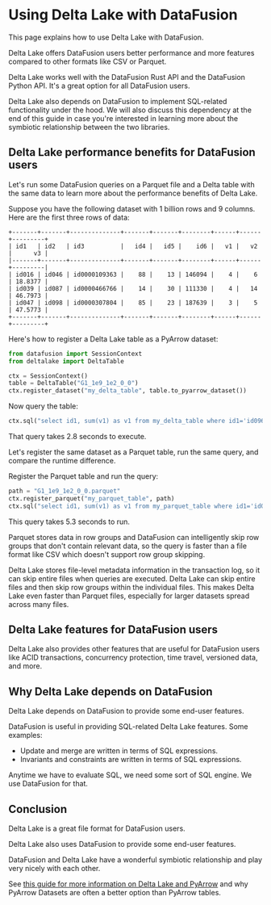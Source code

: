 # Using Delta Lake with DataFusion

This page explains how to use Delta Lake with DataFusion.

Delta Lake offers DataFusion users better performance and more features compared to other formats like CSV or Parquet.

Delta Lake works well with the DataFusion Rust API and the DataFusion Python API.  It's a great option for all DataFusion users.

Delta Lake also depends on DataFusion to implement SQL-related functionality under the hood.  We will also discuss this dependency at the end of this guide in case you're interested in learning more about the symbiotic relationship between the two libraries.

## Delta Lake performance benefits for DataFusion users

Let's run some DataFusion queries on a Parquet file and a Delta table with the same data to learn more about the performance benefits of Delta Lake.

Suppose you have the following dataset with 1 billion rows and 9 columns.  Here are the first three rows of data:

```
+-------+-------+--------------+-------+-------+--------+------+------+---------+
| id1   | id2   | id3          |   id4 |   id5 |    id6 |   v1 |   v2 |      v3 |
|-------+-------+--------------+-------+-------+--------+------+------+---------|
| id016 | id046 | id0000109363 |    88 |    13 | 146094 |    4 |    6 | 18.8377 |
| id039 | id087 | id0000466766 |    14 |    30 | 111330 |    4 |   14 | 46.7973 |
| id047 | id098 | id0000307804 |    85 |    23 | 187639 |    3 |    5 | 47.5773 |
+-------+-------+--------------+-------+-------+--------+------+------+---------+
```

Here's how to register a Delta Lake table as a PyArrow dataset:

```python
from datafusion import SessionContext
from deltalake import DeltaTable

ctx = SessionContext()
table = DeltaTable("G1_1e9_1e2_0_0")
ctx.register_dataset("my_delta_table", table.to_pyarrow_dataset())
```

Now query the table:

```python
ctx.sql("select id1, sum(v1) as v1 from my_delta_table where id1='id096' group by id1")
```

That query takes 2.8 seconds to execute.

Let's register the same dataset as a Parquet table, run the same query, and compare the runtime difference.

Register the Parquet table and run the query:

```python
path = "G1_1e9_1e2_0_0.parquet"
ctx.register_parquet("my_parquet_table", path)
ctx.sql("select id1, sum(v1) as v1 from my_parquet_table where id1='id096' group by id1")
```

This query takes 5.3 seconds to run.

Parquet stores data in row groups and DataFusion can intelligently skip row groups that don't contain relevant data, so the query is faster than a file format like CSV which doesn't support row group skipping.

Delta Lake stores file-level metadata information in the transaction log, so it can skip entire files when queries are executed.  Delta Lake can skip entire files and then skip row groups within the individual files.  This makes Delta Lake even faster than Parquet files, especially for larger datasets spread across many files.

## Delta Lake features for DataFusion users

Delta Lake also provides other features that are useful for DataFusion users like ACID transactions, concurrency protection, time travel, versioned data, and more.

## Why Delta Lake depends on DataFusion

Delta Lake depends on DataFusion to provide some end-user features.

DataFusion is useful in providing SQL-related Delta Lake features. Some examples:

* Update and merge are written in terms of SQL expressions.
* Invariants and constraints are written in terms of SQL expressions.

Anytime we have to evaluate SQL, we need some sort of SQL engine.  We use DataFusion for that.

## Conclusion

Delta Lake is a great file format for DataFusion users.

Delta Lake also uses DataFusion to provide some end-user features.

DataFusion and Delta Lake have a wonderful symbiotic relationship and play very nicely with each other.

See [this guide for more information on Delta Lake and PyArrow](https://delta-io.github.io/delta-rs/integrations/delta-lake-arrow/) and why PyArrow Datasets are often a better option than PyArrow tables.
